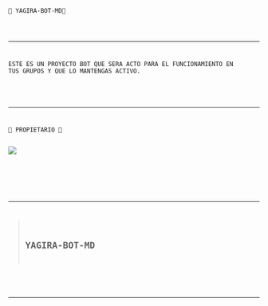 <summary><code>💎 YAGIRA-BOT-MD💎<b1>

</details>

---

<b1>ESTE ES UN PROYECTO BOT QUE SERA ACTO PARA EL FUNCIONAMIENTO EN TUS GRUPOS Y QUE LO MANTENGAS ACTIVO.<b2>

</details>

---

💎 PROPIETARIO 💎

<img src= "https://files.catbox.moe/y803ip.jpeg">
    </p>


</details>

---

> ## YAGIRA-BOT-MD

</details>

---